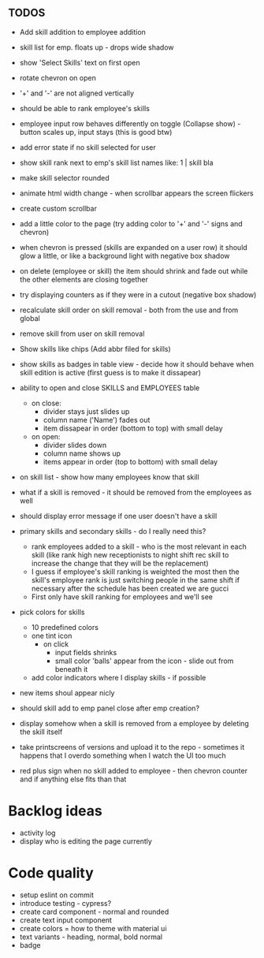 ## TODOS

- Add skill addition to employee addition

- skill list for emp. floats up - drops wide shadow 
- show 'Select Skills' text on first open
- rotate chevron on open
- '+' and '-' are not aligned vertically

- should be able to rank employee's skills

- employee input row behaves differently on toggle (Collapse show) - button scales up, input stays (this is good btw)
- add error state if no skill selected for user

- show skill rank next to emp's skill list names  like: 1 | skill bla

- make skill selector rounded
- animate html width change - when scrollbar appears the screen flickers
- create custom scrollbar

- add a little color to the page (try adding color to '+' and '-' signs and chevron)
- when chevron is pressed (skills are expanded on a user row) it should glow a little, or like a background light with negative box shadow
- on delete (employee or skill) the item should shrink and fade out while the other elements are closing together
- try displaying counters as if they were in a cutout (negative box shadow)

- recalculate skill order on skill removal - both from the use and from global
- remove skill from user on skill removal

- Show skills like chips (Add abbr filed for skills)
- show skills as badges in table view - decide how it should behave when skill edition is active (first guess is to make it dissapear)

- ability to open and close SKILLS and EMPLOYEES table
  - on close:
    - divider stays just slides up
    - column name ('Name') fades out
    - item dissapear in order (bottom to top) with small delay
  - on open:
    - divider slides down
    - column name shows up
    - items appear in order (top to bottom) with small delay
- on skill list - show how many employees know that skill

- what if a skill is removed - it should be removed from the employees as well
- should display error message if one user doesn't have a skill
- primary skills and secondary skills - do I really need this?
  - rank employees added to a skill - who is the most relevant in each skill (like rank high new receptionists to night shift rec skill to increase the change that they will be the replacement)
  - I guess if employee's skill ranking is weighted the most then the skill's employee rank is just switching people in the same shift if necessary after the schedule has been created we are gucci
  - First only have skill ranking for employees and we'll see

- pick colors for skills
  - 10 predefined colors
  - one tint icon
    - on click
      - input fields shrinks
      - small color 'balls' appear from the icon - slide out from beneath it
  - add color indicators where I display skills - if possible

- new items shoul appear nicly
- should skill add to emp panel close after emp creation?

- display somehow when a skill is removed from a employee by deleting the skill itself
- take printscreens of versions and upload it to the repo - sometimes it happens that I overdo something when I watch the UI too much
- red plus sign when no skill added to employee - then chevron counter and if anything else fits than that

# Backlog ideas
- activity log
- display who is editing the page currently

# Code quality
- setup eslint on commit
- introduce testing - cypress?
- create card component - normal and rounded
- create text input component
- create colors = how to theme with material ui
- text variants - heading, normal, bold normal
- badge